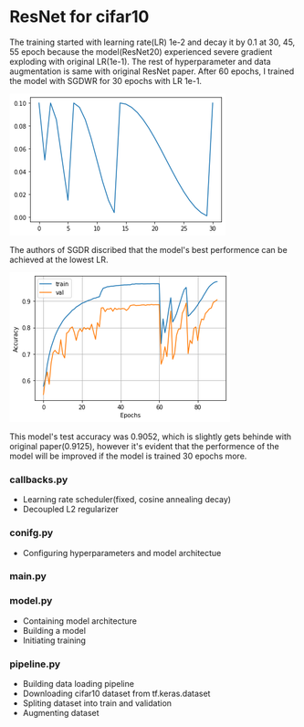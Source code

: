 # ResNet for cifar10
The training started with learning rate(LR) 1e-2 and decay it by 0.1 at 30, 45, 55 epoch because the model(ResNet20) experienced severe gradient exploding with original LR(1e-1). The rest of hyperparameter and data augmentation is same with original ResNet paper. After 60 epochs, I trained the model with SGDWR for 30 epochs with LR 1e-1.

![](img/LR.png)

The authors of SGDR discribed that the model's best performence can be achieved at the lowest LR.

![](img/acc_val_acc.png)

This model's test accuracy was 0.9052, which is slightly gets behinde with original paper(0.9125), however it's evident that the performence of the model will be improved if the model is trained 30 epochs more.

### callbacks.py
* Learning rate scheduler(fixed, cosine annealing decay)
* Decoupled L2 regularizer

### conifg.py
* Configuring hyperparameters and model architectue

### main.py

### model.py
* Containing model architecture
* Building a model
* Initiating training

### pipeline.py
* Building data loading pipeline
* Downloading cifar10 dataset from tf.keras.dataset
* Spliting dataset into train and validation
* Augmenting dataset
